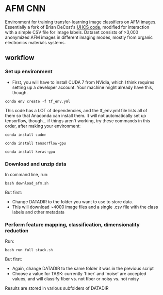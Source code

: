 # AFM CNN

Environment for training transfer-learning image classifiers on AFM images. Essentially a fork of Brian DeCost's [UHCS code](https://github.com/bdecost/uhcs), modified for interaction with a simple CSV file for image labels. Dataset consists of >3,000 anonymized AFM images in different imaging modes, mostly from organic electronics materials systems.

## workflow

### Set up environment

* First, you will have to install CUDA 7 from NVidia, which I think requires setting up a developer account. Your machine might already have this, though.

`conda env create -f tf_env.yml`

This code has a LOT of dependencies, and the tf_env.yml file lists all of them so that Anaconda can install them. It will not automatically set up tensorflow, though... if things aren't working, try these commands in this order, after making your environment:

`conda install cudnn`

`conda install tensorflow-gpu`

`conda install keras-gpu`


### Download and unzip data

In command line, run:

`bash download_afm.sh`

But first:
* Change DATADIR to the folder you want to use to store data.
* This will download ~4000 image files and a single .csv file with the class labels and other metadata


### Perform feature mapping, classification, dimensionality reduction

Run:

`bash run_full_stack.sh`

But first:
* Again, change DATADIR to the same folder it was in the previous script
* Choose a value for TASK: currently 'fiber' and 'noise' are accepted values, and will classify fiber vs. not fiber or noisy vs. not noisy

Results are stored in various subfolders of DATADIR
